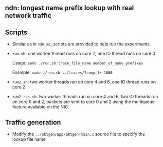 ## ndn: longest name prefix lookup with real network traffic

## Scripts

- Similar as in `ndn_mc`, scripts are provided to help run the experiments.

- `run.sh`: one worker thread runs on core 2, one IO thread runs on core 0

  Usage: `sudo ./run.sh trace_file_name number_of_name_prefixes`

  Example: `sudo ./run.sh ../traces/7comp_1k 1000`

- `run2.sh`: two worker threads run on core 4 and 6, one IO thread runs on core 2

- `run2_rss.sh`: two worker threads run on core 4 and 6, two IO threads run on core 0 and 2, packets are sent to core 0 and 2 using the multiqueue feature available on the NIC.

## Traffic generation

- Modify the `../pktgen/app/pktgen-main.c` source file to specify the lookup file name
